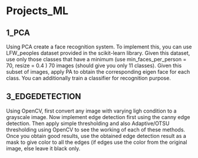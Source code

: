 # Projects_ML

## 1_PCA
Using PCA create a face recognition system. To
implement this, you can use LFW_peoples dataset provided in the scikit-learn library. Given
this dataset, use only those classes that have a minimum (use min_faces_per_person
= 70, resize = 0.4 ) 70 images (should give you only 11 classes). Given this subset
of images, apply PA to obtain the corresponding eigen face for each class. You can
additionally train a classifier for recognition purpose. 

## 3_EDGEDETECTION
Using OpenCV, first convert any image with varying ligh condition to a grayscale image. Now
implement edge detection first using the canny edge detection. Then apply simple thresholding
and also Adaptive/OTSU thresholding using OpenCV to see the working of each of these
methods. Once you obtain good results, use the obtained edge detection result as a mask to
give color to all the edges (if edges use the color from the original image, else leave it black
only.
